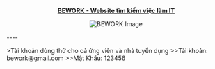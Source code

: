 <p align="center">
 <a href="http://bework.io.vn/" target="_blank"><strong>BEWORK - Website tìm kiếm việc làm IT</strong></a>
</p>

<p align="center">
  <img src="https://github.com/huypq8503/BEWORK/assets/117892182/262c1da4-0c34-44dc-bbf2-fd68cb7caf37" alt="BEWORK Image">
</p>
----
<p>
 >Tài khoản dùng thử cho cả ứng viên và nhà tuyển dụng
 >>Tài khoản: bework@gmail.com
 >>Mật Khẩu: 123456
</p>
